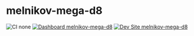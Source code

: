 # melnikov-mega-d8

![CI none](https://img.shields.io/badge/ci-none-orange.svg)
[![Dashboard melnikov-mega-d8](https://img.shields.io/badge/dashboard-melnikov_mega_d8-yellow.svg)](https://dashboard.pantheon.io/sites/62975e0f-40eb-4037-a766-5dfda6752eed#dev/code)
[![Dev Site melnikov-mega-d8](https://img.shields.io/badge/site-melnikov_mega_d8-blue.svg)](http://dev-melnikov-mega-d8.pantheonsite.io/)